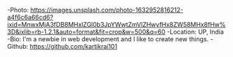 -Photo: https://images.unsplash.com/photo-1632952816212-a4f6c6a66cd6?ixid=MnwxMjA3fDB8MHxlZGl0b3JpYWwtZmVlZHwyfHx8ZW58MHx8fHw%3D&ixlib=rb-1.2.1&auto=format&fit=crop&w=500&q=60
-Location: UP, India
-Bio: I'm a newbie in web development and I like to create new things.
-Github: https://github.com/kartikrai101
